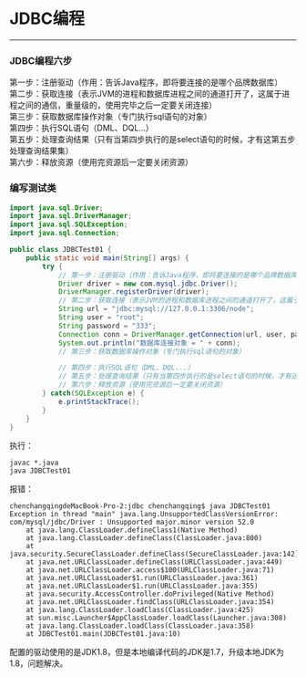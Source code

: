 # JDBC编程
---

### JDBC编程六步

第一步：注册驱动（作用：告诉Java程序，即将要连接的是哪个品牌数据库）  
第二步：获取连接（表示JVM的进程和数据库进程之间的通道打开了，这属于进程之间的通信，重量级的，使用完毕之后一定要关闭连接）  
第三步：获取数据库操作对象（专门执行sql语句的对象）  
第四步：执行SQL语句（DML、DQL...）  
第五步：处理查询结果（只有当第四步执行的是select语句的时候，才有这第五步处理查询结果集）  
第六步：释放资源（使用完资源后一定要关闭资源）

### 编写测试类

```java
import java.sql.Driver;
import java.sql.DriverManager;
import java.sql.SQLException;
import java.sql.Connection;

public class JDBCTest01 {
	public static void main(String[] args) {
		try {
			// 第一步：注册驱动（作用：告诉Java程序，即将要连接的是哪个品牌数据库）  
			Driver driver = new com.mysql.jdbc.Driver();
			DriverManager.registerDriver(driver);
			// 第二步：获取连接（表示JVM的进程和数据库进程之间的通道打开了，这属于进程之间的通信，重量级的，使用完毕之后一定要关闭连接）  
			String url = "jdbc:mysql://127.0.0.1:3306/node";
			String user = "root";
			String password = "333";
			Connection conn = DriverManager.getConnection(url, user, password);
			System.out.println("数据库连接对象 = " + conn);
			// 第三步：获取数据库操作对象（专门执行sql语句的对象）  

			// 第四步：执行SQL语句（DML、DQL...）  
			// 第五步：处理查询结果（只有当第四步执行的是select语句的时候，才有这第五步处理查询结果集）  
			// 第六步：释放资源（使用完资源后一定要关闭资源）
		} catch(SQLException e) {
			e.printStackTrace();
		}
	}
}
```
执行：
```
javac *.java
java JDBCTest01
```
报错：
```
chenchangqingdeMacBook-Pro-2:jdbc chenchangqing$ java JDBCTest01
Exception in thread "main" java.lang.UnsupportedClassVersionError: com/mysql/jdbc/Driver : Unsupported major.minor version 52.0
	at java.lang.ClassLoader.defineClass1(Native Method)
	at java.lang.ClassLoader.defineClass(ClassLoader.java:800)
	at java.security.SecureClassLoader.defineClass(SecureClassLoader.java:142)
	at java.net.URLClassLoader.defineClass(URLClassLoader.java:449)
	at java.net.URLClassLoader.access$100(URLClassLoader.java:71)
	at java.net.URLClassLoader$1.run(URLClassLoader.java:361)
	at java.net.URLClassLoader$1.run(URLClassLoader.java:355)
	at java.security.AccessController.doPrivileged(Native Method)
	at java.net.URLClassLoader.findClass(URLClassLoader.java:354)
	at java.lang.ClassLoader.loadClass(ClassLoader.java:425)
	at sun.misc.Launcher$AppClassLoader.loadClass(Launcher.java:308)
	at java.lang.ClassLoader.loadClass(ClassLoader.java:358)
	at JDBCTest01.main(JDBCTest01.java:10)
```
配置的驱动使用的是JDK1.8，但是本地编译代码的JDK是1.7，升级本地JDK为1.8，问题解决。